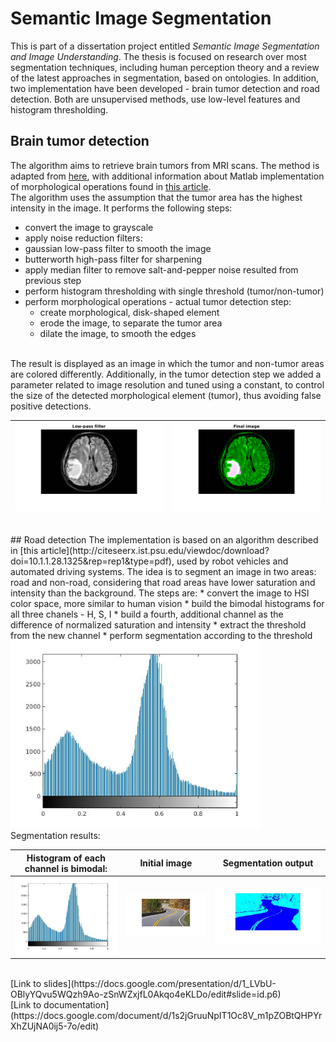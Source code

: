 # Semantic Image Segmentation
This is part of a dissertation project entitled <i>Semantic Image Segmentation and Image Understanding</i>. The thesis is focused on research over most segmentation techniques, including human perception theory and a review of the latest approaches in segmentation, based on ontologies. In addition, two implementation have been developed - brain tumor detection and road detection. Both are unsupervised methods, use low-level features and histogram thresholding.
<br />
## Brain tumor detection
The algorithm aims to retrieve brain tumors from MRI scans. The method is adapted from [here](http://ijecscse.org/papers/apr2012/Brain-Tumour-Extraction-from-MRI-Images-Using-MATLAB.pdf), with additional information about Matlab implementation of morphological operations found in [this article](http://www.mecs-press.net/ijigsp/ijigsp-v4-n10/IJIGSP-V4-N10-5.pdf). 
<br />
The algorithm uses the assumption that the tumor area has the highest intensity in the image. It performs the following steps:
* convert the image to grayscale
* apply noise reduction filters:
 * gaussian low-pass filter to smooth the image
 * butterworth high-pass filter for sharpening
* apply median filter to remove salt-and-pepper noise resulted from previous step
* perform histogram thresholding with single threshold (tumor/non-tumor)
* perform morphological operations - actual tumor detection step:
  * create morphological, disk-shaped element
  * erode the image, to separate the tumor area
  * dilate the image, to smooth the edges

<br />
The result is displayed as an image in which the tumor and non-tumor areas are colored differently. Additionally, in the tumor detection step we added a parameter related to image resolution and tuned using a constant, to control the size of the detected morphological element (tumor), thus avoiding false positive detections.
<br />

| ![initial](/results/im7.png)   | ![final](/results/im8.png)    |
| ------------------------------ | ----------------------------- |



<br />
## Road detection
The implementation is based on an algorithm described in [this article](http://citeseerx.ist.psu.edu/viewdoc/download?doi=10.1.1.28.1325&rep=rep1&type=pdf), used by robot vehicles and automated driving systems. The idea is to segment an image in two areas: road and non-road, considering that road areas have lower saturation and intensity than the background. The steps are:
* convert the image to HSI color space, more similar to human vision
* build the bimodal histograms for all three chanels - H, S, I
* build a fourth, additional channel as the difference of normalized saturation and intensity
* extract the threshold from the new channel
* perform segmentation according to the threshold
<br />

<img src="https://github.com/diana24/imseg/blob/master/results/hist.jpg" width="400">

<br />
Segmentation results: <br/>


| Histogram of each channel is bimodal: | Initial image  | Segmentation output    |
| ------------------------------ | ------------------------------ | ----------------------------- |
| ![initial](/results/hist.jpg) | ![initial](/results/im5.jpg)   | ![final](/results/im6.jpg)    |

<br />
[Link to slides](https://docs.google.com/presentation/d/1_LVbU-OBlyYQvu5WQzh9Ao-zSnWZxjfL0Akqo4eKLDo/edit#slide=id.p6)
<br/>
[Link to documentation](https://docs.google.com/document/d/1s2jGruuNpIT1Oc8V_m1pZOBtQHPYrXhZUjNA0ij5-7o/edit)
